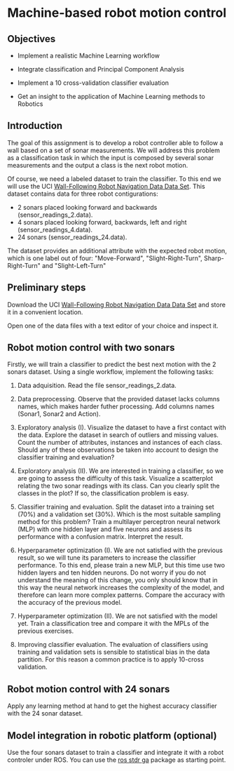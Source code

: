 # Machine-based robot motion control

## Objectives

* Implement a realistic Machine Learning workflow

* Integrate classification and Principal Component Analysis

* Implement a 10 cross-validation classifier evaluation

* Get an insight to the application of Machine Learning methods to Robotics

## Introduction

The goal of this assignment is to develop a robot controller able to follow a wall based on a set of sonar measurements. We will address this problem as a classification task in which the input is composed by several sonar measurements and the output a class is the next robot motion.

Of course, we need a labeled dataset to train the classifier. To this end we will use the UCI [Wall-Following Robot Navigation Data Data Set](https://archive.ics.uci.edu/ml/datasets/Wall-Following+Robot+Navigation+Data). This dataset contains data for three robot contigurations:

* 2 sonars placed looking forward and backwards (sensor_readings_2.data).
* 4 sonars placed looking forward, backwards, left and right (sensor_readings_4.data).
* 24 sonars (sensor_readings_24.data).

The dataset provides an additional attribute with the expected robot motion, which is one label out of four: "Move-Forward", "Slight-Right-Turn", Sharp-Right-Turn" and "Slight-Left-Turn"

## Preliminary steps

Download the UCI [Wall-Following Robot Navigation Data Data Set](https://archive.ics.uci.edu/ml/datasets/Wall-Following+Robot+Navigation+Data) and store it in a convenient location.

Open one of the data files with a text editor of your choice and inspect it.

## Robot motion control with two sonars

Firstly, we will train a classifier to predict the best next motion with the 2 sonars dataset. Using a single workflow, implement the following tasks:

1. Data adquisition. Read the file sensor_readings_2.data.

2. Data preprocessing. Observe that the provided dataset lacks columns names, which makes harder futher processing. Add columns names (Sonar1, Sonar2 and Action).

3. Exploratory analysis (I). Visualize the dataset to have a first contact with the data. Explore the dataset in search of outliers and missing values. Count the number of attributes, instances and instances of each class. Should any of these observations be taken into account to design the classifier training and evaluation?

4. Exploratory analysis (II). We are interested in training a classifier, so we are going to assess the difficulty of this task. Visualize a scatterplot relating the two sonar readings with its class. Can you clearly split the classes in the plot? If so, the classification problem is easy.

5. Classifier training and evaluation. Split the dataset into a training set (70%) and a validation set (30%). Which is the most suitable sampling method for this problem? Train a multilayer perceptron neural network (MLP) with one hidden layer and five neurons and assess its performance with a confusion matrix. Interpret the result.

6. Hyperparameter optimization (I). We are not satisfied with the previous result, so we will tune its parameters to increase the classifier performance. To this end, please train a new MLP, but this time use two hidden layers and ten hidden neurons. Do not worry if you do not understand the meaning of this change, you only should know that in this way the neural network increases the complexity of the model, and therefore can learn more complex patterns. Compare the accuracy with the accuracy of the previous model.

7. Hyperparameter optimization (II). We are not satisfied with the model yet. Train a classification tree and compare it with the MPLs of the previous exercises.

8. Improving classifier evaluation. The evaluation of classifiers using training and validation sets is sensible to statistical bias in the data partition. For this reason a common practice is to apply 10-cross validation. 

## Robot motion control with 24 sonars

Apply any learning method at hand to get the highest accuracy classifier with the 24 sonar dataset.

## Model integration in robotic platform (optional)

Use the four sonars dataset to train a classifier and integrate it with a robot controler under ROS. You can use the [ros stdr ga](https://github.com/dfbarrero/ros_stdr_ga) package as starting point.
